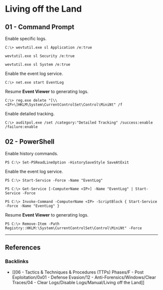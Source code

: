 # Living off the Land

## 01 - Command Prompt

Enable specific logs.

```
C:\> wevtutil.exe sl Application /e:true

wevtutil.exe sl Security /e:true

wevtutil.exe sl System /e:true
```

Enable the event log service.

```
C:\> net.exe start EventLog
```

Resume **Event Viewer** to generating logs.

```
C:\> reg.exe delete "[\\<IP>\]HKLM\System\CurrentControlSet\Control\MiniNt" /f
```

Enable detailed tracking.

```
C:\> auditpol.exe /set /category:"Detailed Tracking" /success:enable /failure:enable
```

## 02 - PowerShell

Enable history commands.

```
PS C:\> Set-PSReadLineOption -HistorySaveStyle SaveAtExit
```

Enable the event log service.

```
PS C:\> Start-Service -Force -Name "EventLog"

PS C:\> Get-Service [-ComputerName <IP>] -Name "EventLog" | Start-Service -Force

PS C:\> Invoke-Command -ComputerName <IP> -ScriptBlock { Start-Service -Force -Name "EventLog" }
```

Resume **Event Viewer** to generating logs.

```
PS C:\> Remove-Item -Path Registry::HKLM:\System\CurrentControlSet\Control\MiniNt" -Force
```

---
## References

### Backlinks

- [[06 - Tactics & Techniques & Procedures (TTPs) Phases/F - Post Exploitation/0x01 - Defense Evasion/12 - Anti-Forensics/Windows/Clear Traces/04 - Clear Logs/Disable Logs/Manual/Living off the Land]]